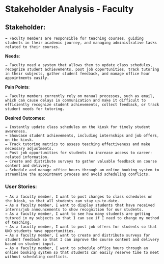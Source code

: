# Stakeholder Analysis - Faculty 
## **Stakeholder**: 
    → Faculty members are responsible for teaching courses, guiding students in their academic journey, and managing administrative tasks related to their courses.
 
**Needs**: 

    → Faculty need a system that allows them to update class schedules, recognize student achievements, post job opportunities, track tutoring in their subjects, gather student feedback, and manage office hour appointments easily.

**Pain Points**: 

    → Faculty members currently rely on manual processes, such as email, which can cause delays in communication and make it difficult to efficiently recognize student achievements, collect feedback, or track student needs for tutoring.

**Desired Outcomes**: 

    → Instantly update class schedules on the kiosk for timely student awareness.
    → Showcase student achievements, including internships and job offers, on the kiosk.
    → Track tutoring metrics to assess teaching effectiveness and make necessary adjustments.
    → Post job opportunities for students to increase access to career-related information.
    → Create and distribute surveys to gather valuable feedback on course content and delivery.
    → Schedule and manage office hours through an online booking system to streamline the appointment process and avoid scheduling conflicts.

### User Stories:
    → As a faculty member, I want to post changes to class schedules on the kiosk, so that all students can stay up-to-date. 
    → As a faculty member, I want to display students that have received interns/job announcements to show recognition for our students.  
    → As a faculty member, I want to see how many students are getting tutored in my subjects so that I can see if I need to change my method of teaching. 
    → As a faculty member, I want to post job offers for students so that UNO students have opportunities.  
    → As a faculty member, I want to create and distribute surveys for student feedback so that I can improve the course content and delivery based on student input. 
    → As a faculty member, I want to schedule office hours through an online booking system so that students can easily reserve time to meet without scheduling conflicts. 
